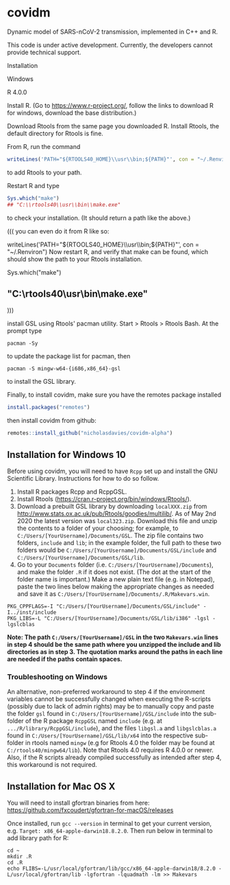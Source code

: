 # covidm

Dynamic model of SARS-nCoV-2 transmission, implemented in C++ and R.

This code is under active development. Currently, the developers cannot provide technical support.

Installation

Windows




R 4.0.0

Install R.
(Go to https://www.r-project.org/, follow the links to download R for windows, download the base distribution.)

Download Rtools from the same page you downloaded R.
Install Rtools, the default directory for Rtools is fine.

From R, run the command

```R
writeLines('PATH="${RTOOLS40_HOME}\\usr\\bin;${PATH}"', con = "~/.Renviron")
```

to add Rtools to your path.

Restart R and type

```R
Sys.which("make")
## "C:\\rtools40\\usr\\bin\\make.exe"
```

to check your installation. (It should return a path like the above.)


((( you can even do it from R like so:

writeLines('PATH="${RTOOLS40_HOME}\\usr\\bin;${PATH}"', con = "~/.Renviron")
Now restart R, and verify that make can be found, which should show the path to your Rtools installation.

Sys.which("make")
## "C:\\rtools40\\usr\\bin\\make.exe"
)))


install GSL using Rtools' pacman utility. Start > Rtools > Rtools Bash. At the prompt type

```
pacman -Sy
```

to update the package list for pacman, then

```
pacman -S mingw-w64-{i686,x86_64}-gsl
```

to install the GSL library.


Finally, to install covidm, make sure you have the remotes package installed

```R
install.packages("remotes")
```

then install covidm from github:

```R
remotes::install_github("nicholasdavies/covidm-alpha")
```




## Installation for Windows 10

Before using covidm, you will need to have `Rcpp` set up and install the GNU Scientific Library. Instructions for how to do so follow.

1. Install R packages Rcpp and RcppGSL.
2. Install Rtools (https://cran.r-project.org/bin/windows/Rtools/).
3. Download a prebuilt GSL library by downloading `localXXX.zip` from http://www.stats.ox.ac.uk/pub/Rtools/goodies/multilib/. As of May 2nd 2020 the latest version was `local323.zip`. Download this file and unzip the contents to a folder of your choosing; for example, to `C:/Users/[YourUsername]/Documents/GSL`. The zip file contains two folders, `include` and `lib`; in the example folder, the full path to these two folders would be `C:/Users/[YourUsername]/Documents/GSL/include` and `C:/Users/[YourUsername]/Documents/GSL/lib`.
4. Go to your `Documents` folder (i.e. `C:/Users/[YourUsername]/Documents`), and make the folder `.R` if it does not exist. (The dot at the start of the folder name is important.) Make a new plain text file (e.g. in Notepad), paste the two lines below making the appropriate changes as needed and save it as `C:/Users/[YourUsername]/Documents/.R/Makevars.win`.
```
PKG_CPPFLAGS=-I "C:/Users/[YourUsername]/Documents/GSL/include" -I../inst/include
PKG_LIBS=-L "C:/Users/[YourUsername]/Documents/GSL/lib/i386" -lgsl -lgslcblas
```
**Note: The path `C:/Users/[YourUsername]/GSL` in the two `Makevars.win` lines in step 4 should be the same path where you unzipped the include and lib directories as in step 3. The quotation marks around the paths in each line are needed if the paths contain spaces.**

### Troubleshooting on Windows
An alternative, non-preferred workaround to step 4 if the environment variables cannot be successfully changed when executing the R-scripts (possibly due to lack of admin rights) may be to manually copy and paste the folder `gsl` found in `C:/Users/[YourUsername]/GSL/include` into the sub-folder of the R package `RcppGSL` named `include` (e.g. at `.../R/library/RcppGSL/include`), and the files `libgsl.a` and `libgslcblas.a` found in `C:/Users/[YourUsername]/GSL/lib/x64` into the respective sub-folder in rtools named `mingw` (e.g for Rtools 4.0 the folder may be found at `C:/rtools40/mingw64/lib`). Note that Rtools 4.0 requires R 4.0.0 or newer. Also, if the R scripts already compiled successfully as intended after step 4, this workaround is not required.

## Installation for Mac OS X

You will need to install gfortran binaries from here: https://github.com/fxcoudert/gfortran-for-macOS/releases

Once installed, run `gcc --version` in terminal to get your current version, e.g. `Target: x86_64-apple-darwin18.8.2.0`. Then run below in terminal to add library path for R:

```
cd ~
mkdir .R
cd .R
echo FLIBS=-L/usr/local/gfortran/lib/gcc/x86_64-apple-darwin18/8.2.0 -L/usr/local/gfortran/lib -lgfortran -lquadmath -lm >> Makevars
```
